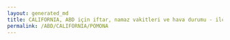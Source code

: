 ```yaml
---
layout: generated_md
title: CALIFORNIA, ABD için iftar, namaz vakitleri ve hava durumu - ilçe/eyalet seç
permalink: /ABD/CALIFORNIA/POMONA
---
```


<script type="text/javascript">
  var country = ABD;
  var city = CALIFORNIA;
  var state = POMONA;
  var lat = 72;
  var lon = 21;
</script>
